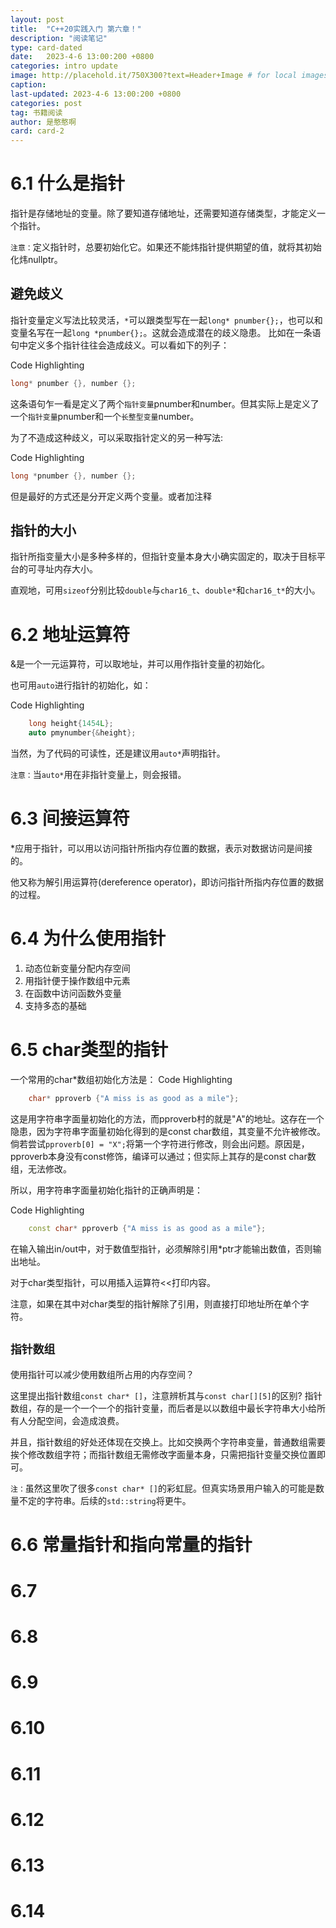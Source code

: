 ```yaml
---
layout: post
title:  "C++20实践入门 第六章！"
description: "阅读笔记"
type: card-dated
date:   2023-4-6 13:00:200 +0800
categories: intro update
image: http://placehold.it/750X300?text=Header+Image # for local images, place in /assets/img/posts/
caption:
last-updated: 2023-4-6 13:00:200 +0800
categories: post
tag: 书籍阅读
author: 是憨憨啊
card: card-2
---
```

# 6.1 什么是指针

指针是存储地址的变量。除了要知道存储地址，还需要知道存储类型，才能定义一个指针。

`注意：`定义指针时，总要初始化它。如果还不能炜指针提供期望的值，就将其初始化炜nullptr。

## 避免歧义

指针变量定义写法比较灵活，`*`可以跟类型写在一起`long* pnumber{};`，也可以和变量名写在一起`long *pnumber{};`。这就会造成潜在的歧义隐患。
比如在一条语句中定义多个指针往往会造成歧义。可以看如下的列子：

Code Highlighting
```cpp
long* pnumber {}, number {};
```

这条语句乍一看是定义了两个`指针变量`pnumber和number。但其实际上是定义了一个`指针变量`pnumber和一个`长整型变量`number。

为了不造成这种歧义，可以采取指针定义的另一种写法:

Code Highlighting
```cpp
long *pnumber {}, number {};
```

但是最好的方式还是分开定义两个变量。或者加注释

## 指针的大小

指针所指变量大小是多种多样的，但指针变量本身大小确实固定的，取决于目标平台的可寻址内存大小。

直观地，可用`sizeof`分别比较`double`与`char16_t`、`double*`和`char16_t*`的大小。

# 6.2 地址运算符

&是一个一元运算符，可以取地址，并可以用作指针变量的初始化。

也可用`auto`进行指针的初始化，如：

Code Highlighting
```cpp
    long height{1454L};
    auto pmynumber{&height};
```

当然，为了代码的可读性，还是建议用`auto*`声明指针。

`注意：`当`auto*`用在非指针变量上，则会报错。

# 6.3 间接运算符
*应用于指针，可以用以访问指针所指内存位置的数据，表示对数据访问是间接的。

他又称为解引用运算符(dereference operator)，即访问指针所指内存位置的数据的过程。

# 6.4 为什么使用指针

1. 动态位新变量分配内存空间
2. 用指针便于操作数组中元素
3. 在函数中访问函数外变量
4. 支持多态的基础

# 6.5 char类型的指针

一个常用的char*数组初始化方法是：
Code Highlighting
```cpp
    char* pproverb {"A miss is as good as a mile"};
```

这是用字符串字面量初始化的方法，而pproverb村的就是"A"的地址。这存在一个隐患，因为字符串字面量初始化得到的是const char数组，其变量不允许被修改。倘若尝试`pproverb[0] = "X";`将第一个字符进行修改，则会出问题。原因是，pproverb本身没有const修饰，编译可以通过；但实际上其存的是const char数组，无法修改。

所以，用字符串字面量初始化指针的正确声明是：

Code Highlighting
```cpp
    const char* pproverb {"A miss is as good as a mile"};
```

在输入输出in/out中，对于数值型指针，必须解除引用*ptr才能输出数值，否则输出地址。

对于char类型指针，可以用插入运算符<<打印内容。

注意，如果在其中对char类型的指针解除了引用，则直接打印地址所在单个字符。

## `指针数组`

使用指针可以减少使用数组所占用的内存空间？

这里提出指针数组`const char* []`，注意辨析其与`const char[][5]`的区别?
指针数组，存的是一个一个一个的指针变量，而后者是以以数组中最长字符串大小给所有人分配空间，会造成浪费。

并且，指针数组的好处还体现在交换上。比如交换两个字符串变量，普通数组需要挨个修改数组字符；而指针数组无需修改字面量本身，只需把指针变量交换位置即可。

`注：`虽然这里吹了很多`const char* []`的彩虹屁。但真实场景用户输入的可能是数量不定的字符串。后续的`std::string`将更牛。

# 6.6 常量指针和指向常量的指针

# 6.7

# 6.8

# 6.9

# 6.10

# 6.11

# 6.12

# 6.13

# 6.14



